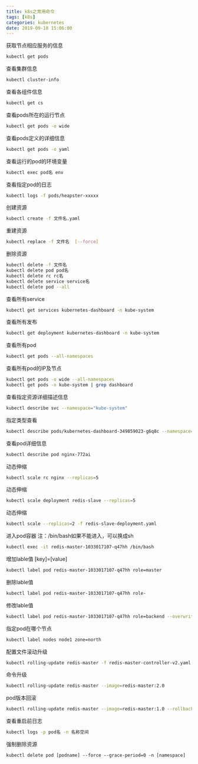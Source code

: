 ```yaml
---
title: k8s之常用命令
tags: [k8s]
categories: kubernetes
date: 2019-09-18 15:06:00
---
```


获取节点相应服务的信息

``` bash
kubectl get pods
```


查看集群信息

``` bash
kubectl cluster-info
```

查看各组件信息

``` bash
kubectl get cs
```

查看pods所在的运行节点

``` bash
kubectl get pods -o wide
```

查看pods定义的详细信息

``` bash
kubectl get pods -o yaml
```

查看运行的pod的环境变量

``` bash
kubectl exec pod名 env
```

查看指定pod的日志

``` bash
kubectl logs -f pods/heapster-xxxxx
```

创建资源

``` bash
kubectl create -f 文件名.yaml
```

重建资源

``` bash
kubectl replace -f 文件名  [--force]
```

删除资源

``` bash
kubectl delete -f 文件名
kubectl delete pod pod名
kubectl delete rc rc名
kubectl delete service service名
kubectl delete pod --all
```

查看所有service

``` bash
kubectl get services kubernetes-dashboard -n kube-system 
```

查看所有发布

``` bash
kubectl get deployment kubernetes-dashboard -n kube-system 
```

查看所有pod

``` bash
kubectl get pods --all-namespaces 
```

查看所有pod的IP及节点

``` bash
kubectl get pods -o wide --all-namespaces 
kubectl get pods -n kube-system | grep dashboard
```

查看指定资源详细描述信息

``` bash
kubectl describe svc --namespace="kube-system"
```

指定类型查看

``` bash
kubectl describe pods/kubernetes-dashboard-349859023-g6q8c --namespace="kube-system" 
```

查看pod详细信息

``` bash
kubectl describe pod nginx-772ai 
```

动态伸缩

``` bash
kubectl scale rc nginx --replicas=5 
```

动态伸缩

``` bash
kubectl scale deployment redis-slave --replicas=5 
```

动态伸缩

``` bash
kubectl scale --replicas=2 -f redis-slave-deployment.yaml 
```

进入pod容器
注：/bin/bash如果不能进入，可以换成sh

``` bash
kubectl exec -it redis-master-1033017107-q47hh /bin/bash 
```


增加lable值 [key]=[value]

``` bash
kubectl label pod redis-master-1033017107-q47hh role=master 
```

删除lable值

``` bash
kubectl label pod redis-master-1033017107-q47hh role- 
```

修改lable值

``` bash
kubectl label pod redis-master-1033017107-q47hh role=backend --overwrite
```


指定pod在哪个节点

``` bash
kubectl label nodes node1 zone=north 
```

配置文件滚动升级

``` bash
kubectl rolling-update redis-master -f redis-master-controller-v2.yaml 
```

命令升级

``` bash
kubectl rolling-update redis-master --image=redis-master:2.0 
```

pod版本回滚

``` bash
kubectl rolling-update redis-master --image=redis-master:1.0 --rollback 
```

查看重启前日志

```bash
kubectl logs -p pod名 -n 名称空间
```

强制删除资源

```
kubectl delete pod [podname] --force --grace-period=0 -n [namespace]
```







